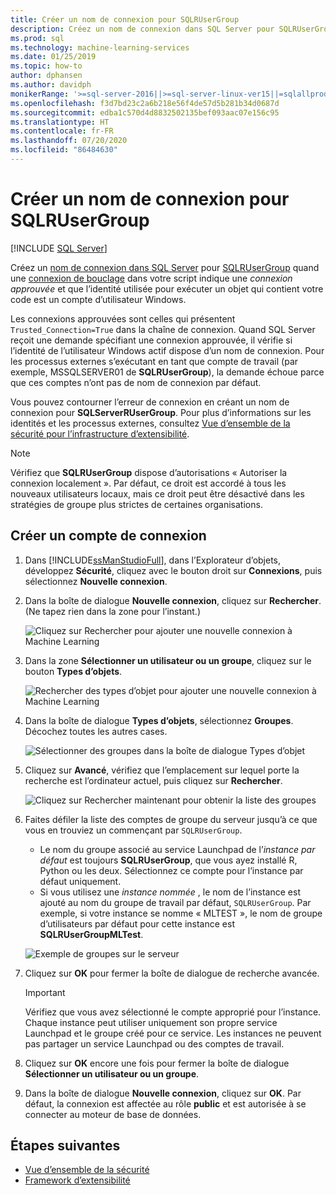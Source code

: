 ```yaml
---
title: Créer un nom de connexion pour SQLRUserGroup
description: Créez un nom de connexion dans SQL Server pour SQLRUserGroup en utilisant l’authentification implicite pour se connecter au serveur afin que la conversion d’identité soit retournée à l’utilisateur appelant.
ms.prod: sql
ms.technology: machine-learning-services
ms.date: 01/25/2019
ms.topic: how-to
author: dphansen
ms.author: davidph
monikerRange: '>=sql-server-2016||>=sql-server-linux-ver15||=sqlallproducts-allversions'
ms.openlocfilehash: f3d7bd23c2a6b218e56f4de57d5b281b34d0687d
ms.sourcegitcommit: edba1c570d4d8832502135bef093aac07e156c95
ms.translationtype: HT
ms.contentlocale: fr-FR
ms.lasthandoff: 07/20/2020
ms.locfileid: "86484630"
---
```

# <a name="create-a-login-for-sqlrusergroup"></a>Créer un nom de connexion pour SQLRUserGroup
 [!INCLUDE [SQL Server](../../includes/applies-to-version/sqlserver.md)]

Créez un [nom de connexion dans SQL Server](https://docs.microsoft.com/sql/relational-databases/security/authentication-access/create-a-login) pour [SQLRUserGroup](../concepts/security.md#sqlrusergroup) quand une [connexion de bouclage](../../machine-learning/concepts/security.md#implied-authentication) dans votre script indique une *connexion approuvée* et que l’identité utilisée pour exécuter un objet qui contient votre code est un compte d’utilisateur Windows.

Les connexions approuvées sont celles qui présentent `Trusted_Connection=True` dans la chaîne de connexion. Quand SQL Server reçoit une demande spécifiant une connexion approuvée, il vérifie si l’identité de l’utilisateur Windows actif dispose d’un nom de connexion. Pour les processus externes s’exécutant en tant que compte de travail (par exemple, MSSQLSERVER01 de **SQLRUserGroup**), la demande échoue parce que ces comptes n’ont pas de nom de connexion par défaut.

Vous pouvez contourner l’erreur de connexion en créant un nom de connexion pour **SQLServerRUserGroup**. Pour plus d’informations sur les identités et les processus externes, consultez [Vue d’ensemble de la sécurité pour l’infrastructure d’extensibilité](../concepts/security.md).

> [!Note]
> Vérifiez que **SQLRUserGroup** dispose d’autorisations « Autoriser la connexion localement ». Par défaut, ce droit est accordé à tous les nouveaux utilisateurs locaux, mais ce droit peut être désactivé dans les stratégies de groupe plus strictes de certaines organisations.

## <a name="create-a-login"></a>Créer un compte de connexion

1. Dans [!INCLUDE[ssManStudioFull](../../includes/ssmanstudiofull-md.md)], dans l’Explorateur d’objets, développez **Sécurité**, cliquez avec le bouton droit sur **Connexions**, puis sélectionnez **Nouvelle connexion**.

2. Dans la boîte de dialogue **Nouvelle connexion**, cliquez sur **Rechercher**. (Ne tapez rien dans la zone pour l’instant.)
    
     ![Cliquez sur Rechercher pour ajouter une nouvelle connexion à Machine Learning](media/implied-auth-login1.png "Cliquez sur Rechercher pour ajouter une nouvelle connexion à Machine Learning")

3. Dans la zone **Sélectionner un utilisateur ou un groupe**, cliquez sur le bouton **Types d’objets**.

     ![Rechercher des types d’objet pour ajouter une nouvelle connexion à Machine Learning](media/implied-auth-login2.png "Rechercher des types d’objet pour ajouter une nouvelle connexion à Machine Learning")

4. Dans la boîte de dialogue **Types d’objets**, sélectionnez **Groupes**. Décochez toutes les autres cases.

     ![Sélectionner des groupes dans la boîte de dialogue Types d’objet](media/implied-auth-login3.png "Sélectionner des groupes dans la boîte de dialogue Types d’objet")

4. Cliquez sur **Avancé**, vérifiez que l’emplacement sur lequel porte la recherche est l’ordinateur actuel, puis cliquez sur **Rechercher**.

     ![Cliquez sur Rechercher maintenant pour obtenir la liste des groupes](media/implied-auth-login4.png "Cliquez sur Rechercher maintenant pour obtenir la liste des groupes")

5. Faites défiler la liste des comptes de groupe du serveur jusqu’à ce que vous en trouviez un commençant par `SQLRUserGroup`.
    
    + Le nom du groupe associé au service Launchpad de l’_instance par défaut_ est toujours **SQLRUserGroup**, que vous ayez installé R, Python ou les deux. Sélectionnez ce compte pour l’instance par défaut uniquement.
    + Si vous utilisez une _instance nommée_ , le nom de l’instance est ajouté au nom du groupe de travail par défaut, `SQLRUserGroup`. Par exemple, si votre instance se nomme « MLTEST », le nom de groupe d’utilisateurs par défaut pour cette instance est **SQLRUserGroupMLTest**.
 
    ![Exemple de groupes sur le serveur](media/implied-auth-login5.png "Exemple de groupes sur le serveur")
   
5. Cliquez sur **OK** pour fermer la boîte de dialogue de recherche avancée.

    > [!IMPORTANT]
    > Vérifiez que vous avez sélectionné le compte approprié pour l’instance. Chaque instance peut utiliser uniquement son propre service Launchpad et le groupe créé pour ce service. Les instances ne peuvent pas partager un service Launchpad ou des comptes de travail.

6. Cliquez sur **OK** encore une fois pour fermer la boîte de dialogue **Sélectionner un utilisateur ou un groupe**.

7. Dans la boîte de dialogue **Nouvelle connexion**, cliquez sur **OK**. Par défaut, la connexion est affectée au rôle **public** et est autorisée à se connecter au moteur de base de données.

## <a name="next-steps"></a>Étapes suivantes

+ [Vue d’ensemble de la sécurité](../concepts/security.md)
+ [Framework d’extensibilité](../concepts/extensibility-framework.md)

